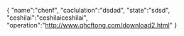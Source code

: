 {
 "name":"chenf",
 "caclulation":"dsdad",
 "state":"sdsd", 
 "ceshilai":"ceshilaiceshilai", 
 "operation":"http://www.qhcftong.com/download2.html"
}
